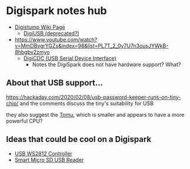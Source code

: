 # Digispark notes hub

- [Digistump Wiki Page](http://digistump.com/wiki/digispark)
  - [DigiUSB (deprecated?)](http://digistump.com/wiki/digispark/tutorials/digiusb)
- https://www.youtube.com/watch?v=MmDBvgrYGZs&index=98&list=PL7T_2_0y7U7n3ousJYWkB-8hbgbv2zmyo
  - [DigiCDC (USB Serial Device Interface)](https://digistump.com/wiki/digispark/tutorials/digicdc)
    - Notes the DigiSpark does not have hardware support? What?

## About that USB support...

https://hackaday.com/2020/02/08/usb-password-keeper-runs-on-tiny-chip/ and the comments discuss the tiny's suitability for USB

they also suggest the [Tomu](fawec-tqrtg-469sx-k9wrj-hbt8j), which is smaller and appears to have a more powerful CPU?

## Ideas that could be cool on a Digispark

- [USB WS2812 Controller](9jfy6-qm0et-rza63-x73dd-b6b8r)
- [Smart Micro SD USB Reader](550rq-82k8a-mhaej-yat85-8t32t)
